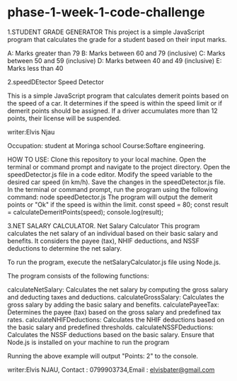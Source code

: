 # phase-1-week-1-code-challenge 
1.STUDENT GRADE GENERATOR
This project is a simple JavaScript program that calculates the grade for a student based on their input marks.

A: Marks greater than 79 B: Marks between 60 and 79 (inclusive) C: Marks between 50 and 59 (inclusive) D: Marks between 40 and 49 (inclusive) E: Marks less than 40


2.speedDEtector
 Speed Detector

This is a simple JavaScript program that calculates demerit points based on the speed of a car. It determines if the speed is within the speed limit or if demerit points should be assigned. If a driver accumulates more than 12 points, their license will be suspended.

writer:Elvis Njau

Occupation: student at Moringa school
Course:Softare engineering.

HOW TO USE:
Clone this repository to your local machine. Open the terminal or command prompt and navigate to the project directory. Open the speedDetector.js file in a code editor. Modify the speed variable to the desired car speed (in km/h). Save the changes in the speedDetector.js file. In the terminal or command prompt, run the program using the following command: node speedDetector.js The program will output the demerit points or "Ok" if the speed is within the limit. const speed = 80; const result = calculateDemeritPoints(speed); console.log(result);

3.NET SALARY CALCULATOR.
Net Salary Calculator This program calculates the net salary of an individual based on their basic salary and benefits. It considers the payee (tax), NHIF deductions, and NSSF deductions to determine the net salary.

To run the program, execute the netSalaryCalculator.js file using Node.js.

The program consists of the following functions:

calculateNetSalary: Calculates the net salary by computing the gross salary and deducting taxes and deductions. calculateGrossSalary: Calculates the gross salary by adding the basic salary and benefits. calculatePayeeTax: Determines the payee (tax) based on the gross salary and predefined tax rates. calculateNHIFDeductions: Calculates the NHIF deductions based on the basic salary and predefined thresholds. calculateNSSFDeductions: Calculates the NSSF deductions based on the basic salary. Ensure that Node.js is installed on your machine to run the program

Running the above example will output "Points: 2" to the console.

 writer:Elvis NJAU, Contact : 0799903734,Email : elvisbater@gmail.com